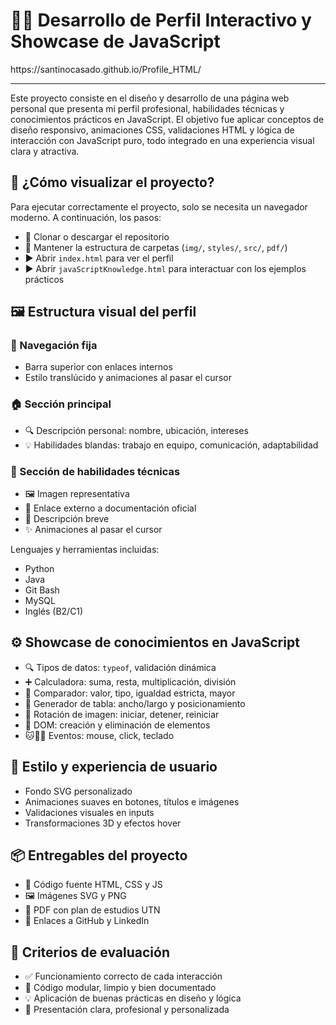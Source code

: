 <body>
  <h1>🧑‍💻 Desarrollo de Perfil Interactivo y Showcase de JavaScript</h1>
  <a> https://santinocasado.github.io/Profile_HTML/</a>
  <hr />
  <p>
    Este proyecto consiste en el diseño y desarrollo de una página web personal que presenta mi perfil profesional, habilidades técnicas y conocimientos prácticos en JavaScript. El objetivo fue aplicar conceptos de diseño responsivo, animaciones CSS, validaciones HTML y lógica de interacción con JavaScript puro, todo integrado en una experiencia visual clara y atractiva.
  </p>

  <h2>🚀 ¿Cómo visualizar el proyecto?</h2>
  <p>Para ejecutar correctamente el proyecto, solo se necesita un navegador moderno. A continuación, los pasos:</p>
  <ul>
    <li>📁 Clonar o descargar el repositorio</li>
    <li>📂 Mantener la estructura de carpetas (<code>img/</code>, <code>styles/</code>, <code>src/</code>, <code>pdf/</code>)</li>
    <li>▶️ Abrir <code>index.html</code> para ver el perfil</li>
    <li>▶️ Abrir <code>javaScriptKnowledge.html</code> para interactuar con los ejemplos prácticos</li>
  </ul>

  <h2>🖼️ Estructura visual del perfil</h2>
  <h3>🧭 Navegación fija</h3>
  <ul>
    <li>Barra superior con enlaces internos</li>
    <li>Estilo translúcido y animaciones al pasar el cursor</li>
  </ul>

  <h3>🏠 Sección principal</h3>
  <ul>
    <li>🔍 Descripción personal: nombre, ubicación, intereses</li>
    <li>💡 Habilidades blandas: trabajo en equipo, comunicación, adaptabilidad</li>
  </ul>

  <h3>🧠 Sección de habilidades técnicas</h3>
  <ul>
    <li>🖼️ Imagen representativa</li>
    <li>🔗 Enlace externo a documentación oficial</li>
    <li>🧠 Descripción breve</li>
    <li>✨ Animaciones al pasar el cursor</li>
  </ul>
  <p>Lenguajes y herramientas incluidas:</p>
  <ul>
    <li>Python</li>
    <li>Java</li>
    <li>Git Bash</li>
    <li>MySQL</li>
    <li>Inglés (B2/C1)</li>
  </ul>

  <h2>⚙️ Showcase de conocimientos en JavaScript</h2>
  <ul>
    <li>🔍 Tipos de datos: <code>typeof</code>, validación dinámica</li>
    <li>➕ Calculadora: suma, resta, multiplicación, división</li>
    <li>🔄 Comparador: valor, tipo, igualdad estricta, mayor</li>
    <li>🧮 Generador de tabla: ancho/largo y posicionamiento</li>
    <li>🔁 Rotación de imagen: iniciar, detener, reiniciar</li>
    <li>🧱 DOM: creación y eliminación de elementos</li>
    <li>🐱🐶🐹 Eventos: mouse, click, teclado</li>
  </ul>

  <h2>🎨 Estilo y experiencia de usuario</h2>
  <ul>
    <li>Fondo SVG personalizado</li>
    <li>Animaciones suaves en botones, títulos e imágenes</li>
    <li>Validaciones visuales en inputs</li>
    <li>Transformaciones 3D y efectos hover</li>
  </ul>

  <h2>📦 Entregables del proyecto</h2>
  <ul>
    <li>🧠 Código fuente HTML, CSS y JS</li>
    <li>🖼️ Imágenes SVG y PNG</li>
    <li>📄 PDF con plan de estudios UTN</li>
    <li>🔗 Enlaces a GitHub y LinkedIn</li>
  </ul>

  <h2>🧪 Criterios de evaluación</h2>
  <ul>
    <li>✅ Funcionamiento correcto de cada interacción</li>
    <li>🧹 Código modular, limpio y bien documentado</li>
    <li>💡 Aplicación de buenas prácticas en diseño y lógica</li>
    <li>📣 Presentación clara, profesional y personalizada</li>
  </ul>
</body>
</html>

